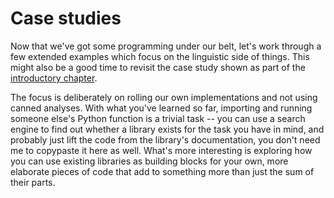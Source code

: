 # Case studies

Now that we've got some programming under our belt, let's work through a
few extended examples which focus on the linguistic side of things. This
might also be a good time to revisit the case study shown as part of the
[introductory chapter](intro).

The focus is deliberately on rolling our own implementations and not
using canned analyses. With what you've learned so far, importing and
running someone else's Python function is a trivial task -- you can use
a search engine to find out whether a library exists for the task you
have in mind, and probably just lift the code from the library's
documentation, you don't need me to copypaste it here as well. What's
more interesting is exploring how you can use existing libraries as
building blocks for your own, more elaborate pieces of code that add to
something more than just the sum of their parts.
